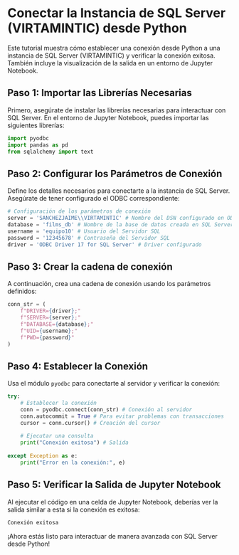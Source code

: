 # Conectar la Instancia de SQL Server (VIRTAMINTIC) desde Python

Este tutorial muestra cómo establecer una conexión desde Python a una instancia de SQL Server (VIRTAMINTIC) y verificar la conexión exitosa. También incluye la visualización de la salida en un entorno de Jupyter Notebook.

## Paso 1: Importar las Librerías Necesarias

Primero, asegúrate de instalar las librerías necesarias para interactuar con SQL Server. En el entorno de Jupyter Notebook, puedes importar las siguientes librerías:

```python
import pyodbc
import pandas as pd
from sqlalchemy import text
```
## Paso 2: Configurar los Parámetros de Conexión

Define los detalles necesarios para conectarte a la instancia de SQL Server. Asegúrate de tener configurado el ODBC correspondiente:

```python
# Configuración de los parámetros de conexión
server = 'SANCHEZJAIME\\VIRTAMINTIC' # Nombre del DSN configurado en ODBC
database = 'films_db' # Nombre de la base de datos creada en SQL Server
username = 'equipo10' # Usuario del Servidor SQL
password = '12345678' # Contraseña del Servidor SQL
driver = 'ODBC Driver 17 for SQL Server' # Driver configurado
```

## Paso 3: Crear la cadena de conexión

A continuación, crea una cadena de conexión usando los parámetros definidos:

```python
conn_str = (
    f"DRIVER={driver};"
    f"SERVER={server};"
    f"DATABASE={database};"
    f"UID={username};"
    f"PWD={password}"
)
```

## Paso 4: Establecer la Conexión

Usa el módulo `pyodbc` para conectarte al servidor y verificar la conexión:

```python
try:
    # Establecer la conexión
    conn = pyodbc.connect(conn_str) # Conexión al servidor
    conn.autocommit = True # Para evitar problemas con transacciones
    cursor = conn.cursor() # Creación del cursor
    
    # Ejecutar una consulta
    print("Conexión exitosa") # Salida
    
except Exception as e:
    print("Error en la conexión:", e)
```
## Paso 5: Verificar la Salida de Jupyter Notebook

Al ejecutar el código en una celda de Jupyter Notebook, deberías ver la salida similar a esta si la conexión es exitosa:

```python
Conexión exitosa
```

¡Ahora estás listo para interactuar de manera avanzada con SQL Server desde Python!
